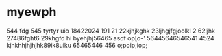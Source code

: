 # myewph
544
fdg
545
tyrtyr
uio
18422024
191
21
22kjhjkghk
23ljhgjfgjoolkl
2
62ljhk
27486fght6
29khgfd
hi
byehjhj56465
asdf
op[o-'
56445646546541
4524
kjhkhhjhjhjhk89ik8uiku
65465446
456
o;poip;iop;
